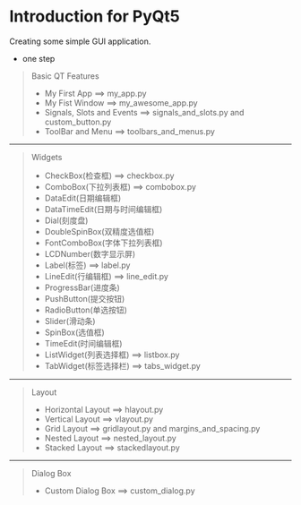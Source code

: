 # Introduction for PyQt5  
Creating some simple GUI application.  
- one step
> Basic QT Features
> - My First App ==> my_app.py
> - My Fist Window ==> my_awesome_app.py
> - Signals, Slots and Events ==> signals_and_slots.py and custom_button.py
> - ToolBar and Menu ==> toolbars_and_menus.py
---
> Widgets
> - CheckBox(检查框) ==> checkbox.py
> - ComboBox(下拉列表框) ==> combobox.py
> - DataEdit(日期编辑框)
> - DataTimeEdit(日期与时间编辑框)
> - Dial(刻度盘)
> - DoubleSpinBox(双精度选值框)
> - FontComboBox(字体下拉列表框)
> - LCDNumber(数字显示屏)
> - Label(标签) ==> label.py
> - LineEdit(行编辑框) ==> line_edit.py
> - ProgressBar(进度条)
> - PushButton(提交按钮)
> - RadioButton(单选按钮)
> - Slider(滑动条)
> - SpinBox(选值框)
> - TimeEdit(时间编辑框)
> - ListWidget(列表选择框) ==> listbox.py
> - TabWidget(标签选择栏) ==> tabs_widget.py
---
> Layout
> - Horizontal Layout ==> hlayout.py
> - Vertical Layout ==> vlayout.py
> - Grid Layout ==> gridlayout.py and margins_and_spacing.py
> - Nested Layout ==> nested_layout.py
> - Stacked Layout ==> stackedlayout.py
---
> Dialog Box
> - Custom Dialog Box ==> custom_dialog.py